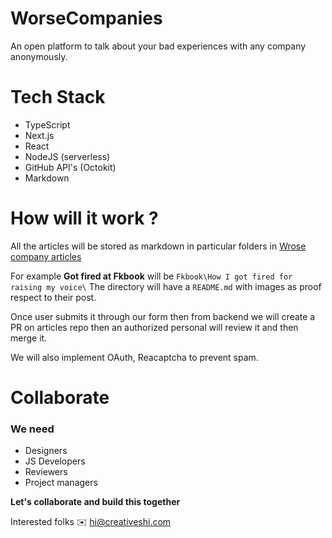 # WorseCompanies
An open platform to talk about your bad experiences with any company anonymously.



# Tech Stack
- TypeScript
- Next.js
- React
- NodeJS (serverless)
- GitHub API's (Octokit)
- Markdown

# How will it work ?
All the articles will be stored as markdown in particular folders in [Wrose company articles](https://github.com/WorseCompanies/worse-companies-articles)

For example **Got fired at Fkbook** will be `Fkbook\How I got fired for raising my voice\`
The directory will have a `README.md` with images as proof respect to their post.

Once user submits it through our form then from backend we will create a PR on articles repo then an authorized personal will review it and then merge it.

We will also implement OAuth, Reacaptcha to prevent spam.

# Collaborate

### We need
  - Designers
  - JS Developers
  - Reviewers
  - Project managers

**Let's collaborate and build this together**

Interested folks ✉️ hi@creativeshi.com
